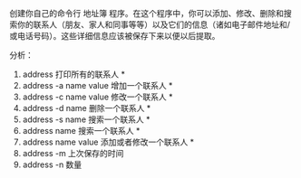 创建你自己的命令行 地址簿 程序。在这个程序中，你可以添加、修改、删除和搜索你的联系人（朋友、家人和同事等等）以及它们的信息（诸如电子邮件地址和/或电话号码）。这些详细信息应该被保存下来以便以后提取。


分析：

1. address 打印所有的联系人 *
2. address -a name value 增加一个联系人 *
3. address -c name value 修改一个联系人 *
4. address -d name 删除一个联系人 *
5. address -s name 搜索一个联系人 *
6. address name 搜索一个联系人 *
7. address name value 添加或者修改一个联系人 *
8. address -m 上次保存的时间
9. address -n 数量
